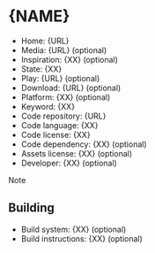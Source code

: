 # {NAME}

- Home: {URL}
- Media: {URL} (optional)
- Inspiration: {XX} (optional)
- State: {XX} 
- Play: {URL} (optional)
- Download: {URL} (optional)
- Platform: {XX} (optional)
- Keyword: {XX}
- Code repository: {URL}
- Code language: {XX}
- Code license: {XX}
- Code dependency: {XX} (optional)
- Assets license: {XX} (optional)
- Developer: {XX} (optional)

Note

## Building

- Build system: {XX} (optional)
- Build instructions: {XX} (optional)
